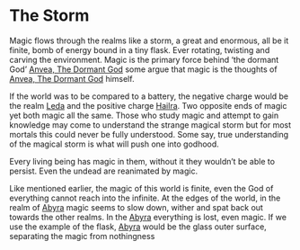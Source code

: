 # The Storm

Magic flows through the realms like a storm, a great and enormous, all be it finite, bomb of energy bound in a tiny flask. Ever rotating, twisting and carving the environment. 
Magic is the primary force behind ‘the dormant God’ [Anvea, The Dormant God](../Gods/Wondrous%20Gods/Anvea%2C%20The%20Dormant%20God.md)  some argue that magic is the thoughts of [Anvea, The Dormant God](../Gods/Wondrous%20Gods/Anvea%2C%20The%20Dormant%20God.md) himself. 

If the world was to be compared to a battery, the negative charge would be the realm [Leda](../Realms/Leda.md) and the positive charge [Hailra](../Realms/Hailra.md). Two opposite ends of magic yet both magic all the same.
Those who study magic and attempt to gain knowledge may come to understand the strange magical storm but for most mortals this could never be fully understood.
Some say, true understanding of the magical storm is what will push one into godhood.

Every living being has magic in them, without it they wouldn’t be able to persist. Even the undead are reanimated by magic. 

Like mentioned earlier, the magic of this world is finite, even the God of everything cannot reach into the infinite. At the edges of the world, in the realm of [Abyra](../Realms/Abyra.md) magic seems to slow down, wither and spat back out towards the other realms. In the [Abyra](../Realms/Abyra.md) everything is lost, even magic. If we use the example of the flask, [Abyra](../Realms/Abyra.md) would be the glass outer surface, separating the magic from nothingness
